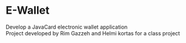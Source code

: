 # E-Wallet
Develop a JavaCard electronic wallet application <br />
Project developed by Rim Gazzeh and Helmi kortas for a class project 
 
